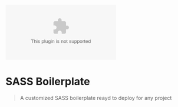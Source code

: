 ![Logo SASS Boilerplate](media/logo.ai)
# SASS Boilerplate
> A customized SASS boilerplate reayd to deploy for any project
